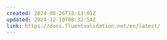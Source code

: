 ```yaml
---
created: 2024-08-26T13:13:01Z
updated: 2024-12-10T08:32:54Z
link: https://docs.fluentvalidation.net/en/latest/
---
```

